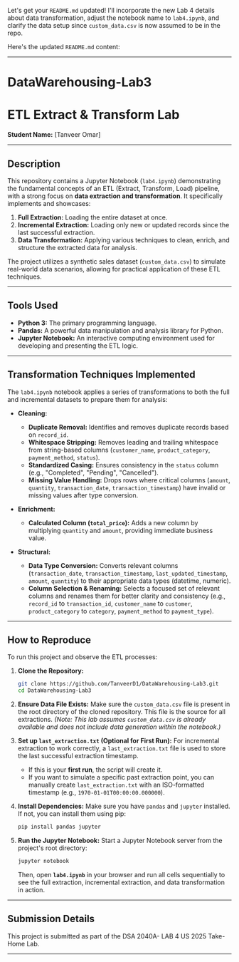 Let's get your `README.md` updated! I'll incorporate the new Lab 4 details about data transformation, adjust the notebook name to `lab4.ipynb`, and clarify the data setup since `custom_data.csv` is now assumed to be in the repo.

Here's the updated `README.md` content:

---

# DataWarehousing-Lab3
# ETL Extract & Transform Lab

**Student Name:** [Tanveer Omar]

---

## Description

This repository contains a Jupyter Notebook (`lab4.ipynb`) demonstrating the fundamental concepts of an ETL (Extract, Transform, Load) pipeline, with a strong focus on **data extraction and transformation**. It specifically implements and showcases:

1.  **Full Extraction:** Loading the entire dataset at once.
2.  **Incremental Extraction:** Loading only new or updated records since the last successful extraction.
3.  **Data Transformation:** Applying various techniques to clean, enrich, and structure the extracted data for analysis.

The project utilizes a synthetic sales dataset (`custom_data.csv`) to simulate real-world data scenarios, allowing for practical application of these ETL techniques.

---

## Tools Used

* **Python 3:** The primary programming language.
* **Pandas:** A powerful data manipulation and analysis library for Python.
* **Jupyter Notebook:** An interactive computing environment used for developing and presenting the ETL logic.

---

## Transformation Techniques Implemented

The `lab4.ipynb` notebook applies a series of transformations to both the full and incremental datasets to prepare them for analysis:

* **Cleaning:**
    * **Duplicate Removal:** Identifies and removes duplicate records based on `record_id`.
    * **Whitespace Stripping:** Removes leading and trailing whitespace from string-based columns (`customer_name`, `product_category`, `payment_method`, `status`).
    * **Standardized Casing:** Ensures consistency in the `status` column (e.g., "Completed", "Pending", "Cancelled").
    * **Missing Value Handling:** Drops rows where critical columns (`amount`, `quantity`, `transaction_date`, `transaction_timestamp`) have invalid or missing values after type conversion.

* **Enrichment:**
    * **Calculated Column (`total_price`):** Adds a new column by multiplying `quantity` and `amount`, providing immediate business value.

* **Structural:**
    * **Data Type Conversion:** Converts relevant columns (`transaction_date`, `transaction_timestamp`, `last_updated_timestamp`, `amount`, `quantity`) to their appropriate data types (datetime, numeric).
    * **Column Selection & Renaming:** Selects a focused set of relevant columns and renames them for better clarity and consistency (e.g., `record_id` to `transaction_id`, `customer_name` to `customer`, `product_category` to `category`, `payment_method` to `payment_type`).

---

## How to Reproduce

To run this project and observe the ETL processes:

1.  **Clone the Repository:**
    ```bash
    git clone https://github.com/TanveerD1/DataWarehousing-Lab3.git
    cd DataWarehousing-Lab3
    ```
2.  **Ensure Data File Exists:**
    Make sure the `custom_data.csv` file is present in the root directory of the cloned repository. This file is the source for all extractions.
    *(Note: This lab assumes `custom_data.csv` is already available and does not include data generation within the notebook.)*

3.  **Set up `last_extraction.txt` (Optional for First Run):**
    For incremental extraction to work correctly, a `last_extraction.txt` file is used to store the last successful extraction timestamp.
    * If this is your **first run**, the script will create it.
    * If you want to simulate a specific past extraction point, you can manually create `last_extraction.txt` with an ISO-formatted timestamp (e.g., `1970-01-01T00:00:00.000000`).

4.  **Install Dependencies:**
    Make sure you have `pandas` and `jupyter` installed. If not, you can install them using pip:
    ```bash
    pip install pandas jupyter
    ```

5.  **Run the Jupyter Notebook:**
    Start a Jupyter Notebook server from the project's root directory:
    ```bash
    jupyter notebook
    ```
    Then, open **`lab4.ipynb`** in your browser and run all cells sequentially to see the full extraction, incremental extraction, and data transformation in action.

---

## Submission Details

This project is submitted as part of the DSA 2040A- LAB 4 US 2025 Take-Home Lab.

---
